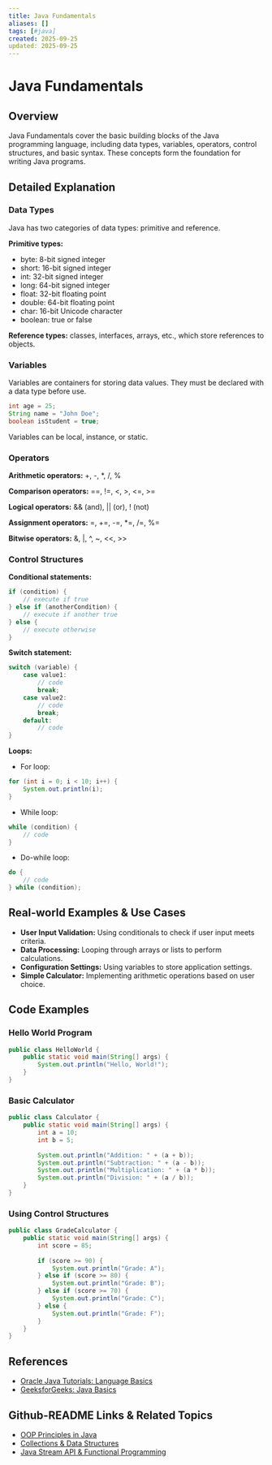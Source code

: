 ```yaml
---
title: Java Fundamentals
aliases: []
tags: [#java]
created: 2025-09-25
updated: 2025-09-25
---
```


# Java Fundamentals

## Overview

Java Fundamentals cover the basic building blocks of the Java programming language, including data types, variables, operators, control structures, and basic syntax. These concepts form the foundation for writing Java programs.

## Detailed Explanation

### Data Types

Java has two categories of data types: primitive and reference.

**Primitive types:**
- byte: 8-bit signed integer
- short: 16-bit signed integer
- int: 32-bit signed integer
- long: 64-bit signed integer
- float: 32-bit floating point
- double: 64-bit floating point
- char: 16-bit Unicode character
- boolean: true or false

**Reference types:** classes, interfaces, arrays, etc., which store references to objects.

### Variables

Variables are containers for storing data values. They must be declared with a data type before use.

```java
int age = 25;
String name = "John Doe";
boolean isStudent = true;
```

Variables can be local, instance, or static.

### Operators

**Arithmetic operators:** +, -, *, /, %

**Comparison operators:** ==, !=, <, >, <=, >=

**Logical operators:** && (and), || (or), ! (not)

**Assignment operators:** =, +=, -=, *=, /=, %=

**Bitwise operators:** &, |, ^, ~, <<, >>

### Control Structures

**Conditional statements:**

```java
if (condition) {
    // execute if true
} else if (anotherCondition) {
    // execute if another true
} else {
    // execute otherwise
}
```

**Switch statement:**

```java
switch (variable) {
    case value1:
        // code
        break;
    case value2:
        // code
        break;
    default:
        // code
}
```

**Loops:**

- For loop:

```java
for (int i = 0; i < 10; i++) {
    System.out.println(i);
}
```

- While loop:

```java
while (condition) {
    // code
}
```

- Do-while loop:

```java
do {
    // code
} while (condition);
```

## Real-world Examples & Use Cases

- **User Input Validation:** Using conditionals to check if user input meets criteria.
- **Data Processing:** Looping through arrays or lists to perform calculations.
- **Configuration Settings:** Using variables to store application settings.
- **Simple Calculator:** Implementing arithmetic operations based on user choice.

## Code Examples

### Hello World Program

```java
public class HelloWorld {
    public static void main(String[] args) {
        System.out.println("Hello, World!");
    }
}
```

### Basic Calculator

```java
public class Calculator {
    public static void main(String[] args) {
        int a = 10;
        int b = 5;
        
        System.out.println("Addition: " + (a + b));
        System.out.println("Subtraction: " + (a - b));
        System.out.println("Multiplication: " + (a * b));
        System.out.println("Division: " + (a / b));
    }
}
```

### Using Control Structures

```java
public class GradeCalculator {
    public static void main(String[] args) {
        int score = 85;
        
        if (score >= 90) {
            System.out.println("Grade: A");
        } else if (score >= 80) {
            System.out.println("Grade: B");
        } else if (score >= 70) {
            System.out.println("Grade: C");
        } else {
            System.out.println("Grade: F");
        }
    }
}
```

## References

- [Oracle Java Tutorials: Language Basics](https://docs.oracle.com/javase/tutorial/java/nutsandbolts/index.html)
- [GeeksforGeeks: Java Basics](https://www.geeksforgeeks.org/java/)

## Github-README Links & Related Topics

- [OOP Principles in Java](../oop-principles-in-java)
- [Collections & Data Structures](../collections-and-data-structures)
- [Java Stream API & Functional Programming](../java-stream-api-and-functional-programming)
